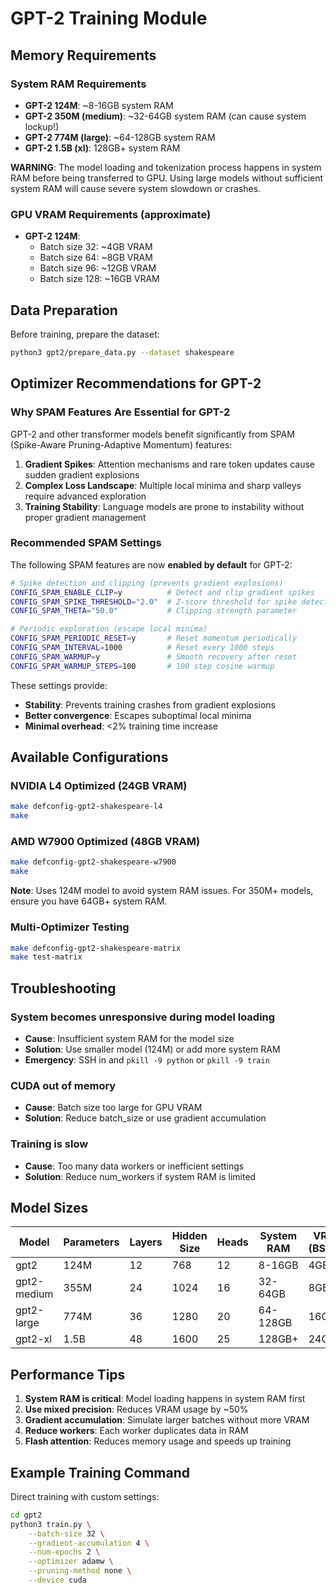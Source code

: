 # GPT-2 Training Module

## Memory Requirements

### System RAM Requirements
- **GPT-2 124M**: ~8-16GB system RAM
- **GPT-2 350M (medium)**: ~32-64GB system RAM (can cause system lockup!)
- **GPT-2 774M (large)**: ~64-128GB system RAM
- **GPT-2 1.5B (xl)**: 128GB+ system RAM

**WARNING**: The model loading and tokenization process happens in system RAM before being transferred to GPU. Using large models without sufficient system RAM will cause severe system slowdown or crashes.

### GPU VRAM Requirements (approximate)
- **GPT-2 124M**:
  - Batch size 32: ~4GB VRAM
  - Batch size 64: ~8GB VRAM
  - Batch size 96: ~12GB VRAM
  - Batch size 128: ~16GB VRAM

## Data Preparation

Before training, prepare the dataset:
```bash
python3 gpt2/prepare_data.py --dataset shakespeare
```

## Optimizer Recommendations for GPT-2

### Why SPAM Features Are Essential for GPT-2

GPT-2 and other transformer models benefit significantly from SPAM (Spike-Aware Pruning-Adaptive Momentum) features:

1. **Gradient Spikes**: Attention mechanisms and rare token updates cause sudden gradient explosions
2. **Complex Loss Landscape**: Multiple local minima and sharp valleys require advanced exploration
3. **Training Stability**: Language models are prone to instability without proper gradient management

### Recommended SPAM Settings

The following SPAM features are now **enabled by default** for GPT-2:

```bash
# Spike detection and clipping (prevents gradient explosions)
CONFIG_SPAM_ENABLE_CLIP=y          # Detect and clip gradient spikes
CONFIG_SPAM_SPIKE_THRESHOLD="2.0"  # Z-score threshold for spike detection
CONFIG_SPAM_THETA="50.0"           # Clipping strength parameter

# Periodic exploration (escape local minima)
CONFIG_SPAM_PERIODIC_RESET=y       # Reset momentum periodically
CONFIG_SPAM_INTERVAL=1000          # Reset every 1000 steps
CONFIG_SPAM_WARMUP=y               # Smooth recovery after reset
CONFIG_SPAM_WARMUP_STEPS=100       # 100 step cosine warmup
```

These settings provide:
- **Stability**: Prevents training crashes from gradient explosions
- **Better convergence**: Escapes suboptimal local minima
- **Minimal overhead**: <2% training time increase

## Available Configurations

### NVIDIA L4 Optimized (24GB VRAM)
```bash
make defconfig-gpt2-shakespeare-l4
make
```

### AMD W7900 Optimized (48GB VRAM)
```bash
make defconfig-gpt2-shakespeare-w7900
make
```
**Note**: Uses 124M model to avoid system RAM issues. For 350M+ models, ensure you have 64GB+ system RAM.

### Multi-Optimizer Testing
```bash
make defconfig-gpt2-shakespeare-matrix
make test-matrix
```

## Troubleshooting

### System becomes unresponsive during model loading
- **Cause**: Insufficient system RAM for the model size
- **Solution**: Use smaller model (124M) or add more system RAM
- **Emergency**: SSH in and `pkill -9 python` or `pkill -9 train`

### CUDA out of memory
- **Cause**: Batch size too large for GPU VRAM
- **Solution**: Reduce batch_size or use gradient accumulation

### Training is slow
- **Cause**: Too many data workers or inefficient settings
- **Solution**: Reduce num_workers if system RAM is limited

## Model Sizes

| Model | Parameters | Layers | Hidden Size | Heads | System RAM | VRAM (BS=32) |
|-------|------------|--------|-------------|-------|------------|--------------|
| gpt2 | 124M | 12 | 768 | 12 | 8-16GB | 4GB |
| gpt2-medium | 355M | 24 | 1024 | 16 | 32-64GB | 8GB |
| gpt2-large | 774M | 36 | 1280 | 20 | 64-128GB | 16GB |
| gpt2-xl | 1.5B | 48 | 1600 | 25 | 128GB+ | 24GB |

## Performance Tips

1. **System RAM is critical**: Model loading happens in system RAM first
2. **Use mixed precision**: Reduces VRAM usage by ~50%
3. **Gradient accumulation**: Simulate larger batches without more VRAM
4. **Reduce workers**: Each worker duplicates data in RAM
5. **Flash attention**: Reduces memory usage and speeds up training

## Example Training Command

Direct training with custom settings:
```bash
cd gpt2
python3 train.py \
    --batch-size 32 \
    --gradient-accumulation 4 \
    --num-epochs 2 \
    --optimizer adamw \
    --pruning-method none \
    --device cuda
```
